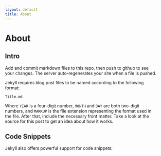 ```yaml
---
layout: default
title: About
---
```


# About

## Intro
Add and commit markdown files to this repo, then push to github to see your changes. The server auto-regenerates your site when a file is pushed.

Jekyll requires blog post files to be named according to the following format:

`Title.md`

Where `YEAR` is a four-digit number, `MONTH` and `DAY` are both two-digit numbers, and `MARKUP` is the file extension representing the format used in the file. After that, include the necessary front matter. Take a look at the source for this post to get an idea about how it works.

## Code Snippets
Jekyll also offers powerful support for code snippets:

```

```
